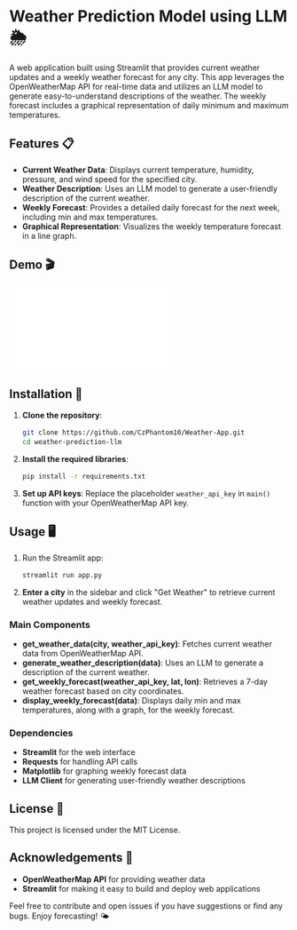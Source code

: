 # Weather Prediction Model using LLM 🌦️

A web application built using Streamlit that provides current weather updates and a weekly weather forecast for any city. This app leverages the OpenWeatherMap API for real-time data and utilizes an LLM model to generate easy-to-understand descriptions of the weather. The weekly forecast includes a graphical representation of daily minimum and maximum temperatures.

## Features 📋
- **Current Weather Data**: Displays current temperature, humidity, pressure, and wind speed for the specified city.
- **Weather Description**: Uses an LLM model to generate a user-friendly description of the current weather.
- **Weekly Forecast**: Provides a detailed daily forecast for the next week, including min and max temperatures.
- **Graphical Representation**: Visualizes the weekly temperature forecast in a line graph.

## Demo 🎬
![Demo Screenshot](Weather-app-ss.pdf)

## Installation 🚀

1. **Clone the repository**:
    ```bash
    git clone https://github.com/CzPhantom10/Weather-App.git
    cd weather-prediction-llm
    ```

2. **Install the required libraries**:
    ```bash
    pip install -r requirements.txt
    ```

3. **Set up API keys**:
    Replace the placeholder `weather_api_key` in `main()` function with your OpenWeatherMap API key.

## Usage 🖥️

1. Run the Streamlit app:
    ```bash
    streamlit run app.py
    ```

2. **Enter a city** in the sidebar and click "Get Weather" to retrieve current weather updates and weekly forecast.

### Main Components

- **get_weather_data(city, weather_api_key)**: Fetches current weather data from OpenWeatherMap API.
- **generate_weather_description(data)**: Uses an LLM to generate a description of the current weather.
- **get_weekly_forecast(weather_api_key, lat, lon)**: Retrieves a 7-day weather forecast based on city coordinates.
- **display_weekly_forecast(data)**: Displays daily min and max temperatures, along with a graph, for the weekly forecast.

### Dependencies

- **Streamlit** for the web interface
- **Requests** for handling API calls
- **Matplotlib** for graphing weekly forecast data
- **LLM Client** for generating user-friendly weather descriptions

## License 📝
This project is licensed under the MIT License.

## Acknowledgements 🙌
- **OpenWeatherMap API** for providing weather data
- **Streamlit** for making it easy to build and deploy web applications

Feel free to contribute and open issues if you have suggestions or find any bugs. Enjoy forecasting! 🌤️
